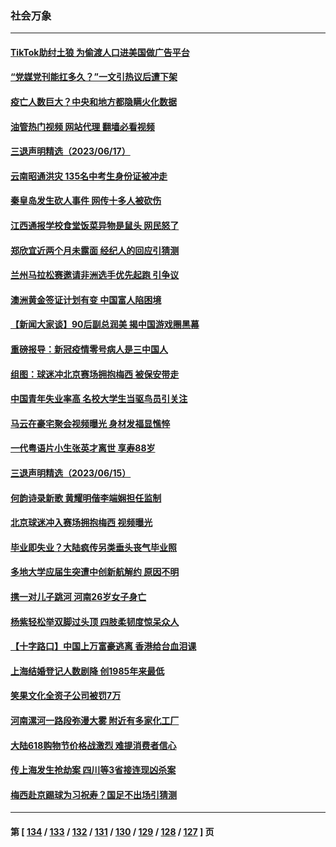 ### 社会万象
---
#### [TikTok助纣土狼 为偷渡人口进美国做广告平台](../../pages/ncid282/n14018397.md?06190445) 
#### [“党媒党刊能扛多久？”一文引热议后遭下架](../../pages/ncid282/n14018188.md?06190445) 
#### [疫亡人数巨大？中央和地方都隐瞒火化数据](../../pages/ncid282/n14018021.md?06190445) 
#### [油管热门视频 网站代理 翻墙必看视频](http://138.2.39.72:81/youtube.html?epic-marker?06190445)
#### [三退声明精选（2023/06/17）](../../pages/ncid282/n14018086.md?06190445) 
#### [云南昭通洪灾 135名中考生身份证被冲走](../../pages/ncid282/n14017885.md?06190445) 
#### [秦皇岛发生砍人事件 网传十多人被砍伤](../../pages/ncid282/n14017858.md?06190445) 
#### [江西通报学校食堂饭菜异物是鼠头 网民怒了](../../pages/ncid282/n14017841.md?06190445) 
#### [郑欣宜近两个月未露面 经纪人的回应引猜测](../../pages/ncid282/n14017564.md?06190445) 
#### [兰州马拉松赛邀请非洲选手优先起跑 引争议](../../pages/ncid282/n14017635.md?06190445) 
#### [澳洲黄金签证计划有变 中国富人陷困境](../../pages/ncid282/n14017509.md?06190445) 
#### [【新闻大家谈】90后副总润美 揭中国游戏圈黑幕](../../pages/ncid282/n14017454.md?06190445) 
#### [重磅报导：新冠疫情零号病人是三中国人](../../pages/ncid282/n14017445.md?06190445) 
#### [组图：球迷冲北京赛场拥抱梅西 被保安带走](../../pages/ncid282/n14017348.md?06190445) 
#### [中国青年失业率高 名校大学生当驱鸟员引关注](../../pages/ncid282/n14017193.md?06190445) 
#### [马云在豪宅聚会视频曝光 身材发福显憔悴](../../pages/ncid282/n14017215.md?06190445) 
#### [一代粤语片小生张英才离世 享寿88岁](../../pages/ncid282/n14016992.md?06190445) 
#### [三退声明精选（2023/06/15）](../../pages/ncid282/n14017091.md?06190445) 
#### [何韵诗录新歌 黄耀明偕李端娴担任监制](../../pages/ncid282/n14016977.md?06190445) 
#### [北京球迷冲入赛场拥抱梅西 视频曝光](../../pages/ncid282/n14016933.md?06190445) 
#### [毕业即失业？大陆疯传另类垂头丧气毕业照](../../pages/ncid282/n14016870.md?06190445) 
#### [多地大学应届生突遭中创新航解约 原因不明](../../pages/ncid282/n14016440.md?06190445) 
#### [携一对儿子跳河 河南26岁女子身亡](../../pages/ncid282/n14016393.md?06190445) 
#### [杨紫轻松举双脚过头顶 四肢柔韧度惊呆众人](../../pages/ncid282/n14016257.md?06190445) 
#### [【十字路口】中国上万富豪逃离 香港给台血泪课](../../pages/ncid282/n14016018.md?06190445) 
#### [上海结婚登记人数剧降 创1985年来最低](../../pages/ncid282/n14015997.md?06190445) 
#### [笑果文化全资子公司被罚7万](../../pages/ncid282/n14015874.md?06190445) 
#### [河南漯河一路段弥漫大雾 附近有多家化工厂](../../pages/ncid282/n14015894.md?06190445) 
#### [大陆618购物节价格战激烈 难提消费者信心](../../pages/ncid282/n14015758.md?06190445) 
#### [传上海发生抢劫案 四川等3省接连现凶杀案](../../pages/ncid282/n14015799.md?06190445) 
#### [梅西赴京踢球为习祝寿？国足不出场引猜测](../../pages/ncid282/n14015755.md?06190445) 

---
#### 第 [ [134](./134.md?06190445) / [133](./133.md?06190445) / [132](./132.md?06190445) / [131](./131.md?06190445) / [130](./130.md?06190445) / [129](./129.md?06190445) / [128](./128.md?06190445) / [127](./127.md?06190445) ] 页
